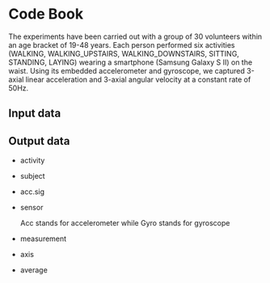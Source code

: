 # Code Book
The experiments have been carried out with a group of 30 volunteers within an age bracket 
of 19-48 years. Each person performed six activities 
(WALKING, WALKING_UPSTAIRS, WALKING_DOWNSTAIRS, SITTING, STANDING, LAYING) wearing a 
smartphone (Samsung Galaxy S II) on the waist. Using its embedded accelerometer and 
gyroscope, we captured 3-axial linear acceleration and 3-axial angular velocity at a 
constant rate of 50Hz.

## Input data

## Output data

* activity 

* subject 

* acc.sig 

* sensor

   Acc stands for accelerometer while Gyro stands for gyroscope

* measurement 

* axis

* average